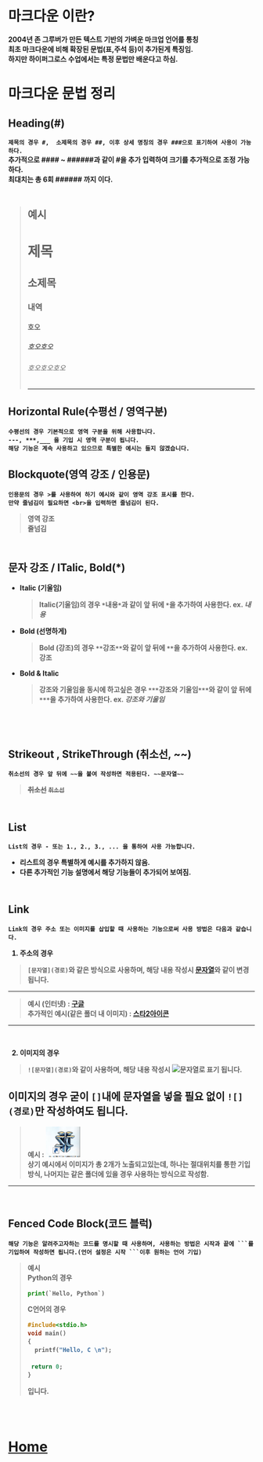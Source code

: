# <strong>마크다운 이란?
2004년 존 그루버가 만든 텍스트 기반의 가벼운 마크업 언어를 통칭<br>
최초 마크다운에 비해 확장된 문법(표,주석 등)이 추가된게 특징임.<br>
하지만 하이퍼그로스 수업에서는 특정 문법만 배운다고 하심.<br>



# **마크다운 문법 정리**

## **Heading(#)**
 `제목의 경우 #,  소제목의 경우 ##, 이후 상세 명칭의 경우 ###으로 표기하여 사용이 가능하다.`<br>
 추가적으로 #### ~ ######과 같이 #을 추가 입력하여 크기를 추가적으로 조정 가능하다.<br>
 최대치는 총 6회 ###### 까지 이다.
<br><br>
 > 예시
> --- 
> # 제목
> ## 소제목
> ### 내역
> #### 호오
> ##### 호오호오
> ###### 호오호오호오
>---

## **Horizontal Rule(수평선 / 영역구분)**
`수평선의 경우 기본적으로 영역 구분을 위해 사용합니다.`<br>
`---, ***,___ 을 기입 시 영역 구분이 됩니다.`<br> 
`해당 기능은 계속 사용하고 있으므로 특별한 예시는 들지 않겠습니다.`
<br>

## **Blockquote(영역 강조 / 인용문)**
`인용문의 경우 >를 사용하여 하기 예시와 같이 영역 강조 표시를 한다.`<br> 
`만약 줄넘김이 필요하면 <br>을 입력하면 줄넘김이 된다.`
> 영역 강조 <br> 줄넘김

## <br>**문자 강조 / ITalic, Bold(*)**
 - Italic (기울임)
    > Italic(기울임)의 경우 `*`내용`*`과 같이 앞 뒤에 `*`을 추가하여 사용한다. ex. *내용* 
 - Bold (선명하게)
    > Bold (강조)의 경우 `**`강조`**`와 같이 앞 뒤에 `**`을 추가하여 사용한다. ex. **강조** 
 - Bold & Italic
   > 강조와 기울임을 동시에 하고싶은 경우 `***`강조와 기울임`***`와 같이 앞 뒤에 `***`을 추가하여 사용한다. ex. ***강조와 기울임***
<br>


## <br>**Strikeout , StrikeThrough (취소선, ~~)**
`취소선의 경우 앞 뒤에 ~~을 붙여 작성하면 적용된다. ~~문자열~~`
> ~~취소선~~ ~~`취소선`~~

## <br>**List**
`List의 경우 - 또는 1., 2., 3., ... 을 통하여 사용 가능합니다.`<br>
 - 리스트의 경우 특별하게 예시를 추가하지 않음.
 - 다른 추가적인 기능 설명에서 해당 기능들이 추가되어 보여짐.

## <br>**Link**
`Link의 경우 주소 또는 이미지를 삽입할 때 사용하는 기능으로써 사용 방법은 다음과 같습니다.` 
1. 주소의 경우
> `[문자열](경로)`와 같은 방식으로 사용하며, 해당 내용 작성시 [문자열](경로)와 같이 변경됩니다. 
---
> 예시 (인터넷) : [구글](https://www.google.com/) <br>
추가적인 예시(같은 폴더 내 이미지) : [스타2아이콘](/%EC%82%AC%EC%A7%84.PNG)
---
<br>

2. 이미지의 경우
> `![문자열](경로)`와 같이 사용하며, 해당 내용 작성시 ![문자열](/경로)로 표기 됩니다.<br> 

이미지의 경우 굳이 `[]`내에 문자열을 넣을 필요 없이 `![](경로)`만 작성하여도 됩니다.
---
> 예시 : ![](/image/%EC%82%AC%EC%A7%84.PNG) <br>
상기 예시에서 이미지가 총 2개가 노출되고있는데, 하나는 절대위치를 통한 기입방식, 나머지는 같은 폴더에 있을 경우 사용하는 방식으로 작성함.
--- 
<br>

## **Fenced Code Block(코드 블럭)**
`해당 기능은 알려주고자하는 코드를 명시할 때 사용하며, 사용하는 방법은 시작과 끝에 ```를 기입하여 작성하면 됩니다.(언어 설정은 시작 ```이후 원하는 언어 기입)`

>예시 <br> 
Python의 경우 <br> 
>```Python
> print(`Hello, Python`)
>```
>C언어의 경우
>```c
>#include<stdio.h>
>void main()
>{
>   printf("Hello, C \n");
>
>  return 0;
>}
>```
>입니다.

<br>
<br>

# **[Home](/readme.md)**
